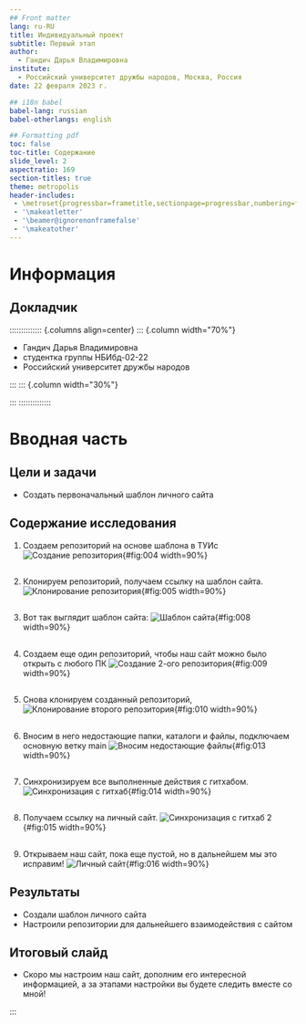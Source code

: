 ```yaml
---
## Front matter
lang: ru-RU
title: Индивидуальный проект
subtitle: Первый этап
author:
  - Гандич Дарья Владимировна
institute:
  - Российский университет дружбы народов, Москва, Россия
date: 22 февраля 2023 г.

## i18n babel
babel-lang: russian
babel-otherlangs: english

## Formatting pdf
toc: false
toc-title: Содержание
slide_level: 2
aspectratio: 169
section-titles: true
theme: metropolis
header-includes:
 - \metroset{progressbar=frametitle,sectionpage=progressbar,numbering=fraction}
 - '\makeatletter'
 - '\beamer@ignorenonframefalse'
 - '\makeatother'
---
```


# Информация

## Докладчик

:::::::::::::: {.columns align=center}
::: {.column width="70%"}

  * Гандич Дарья Владимировна
  * студентка группы НБИбд-02-22
  * Российский университет дружбы народов
  
:::
::: {.column width="30%"}


:::
::::::::::::::

# Вводная часть

## Цели и задачи

- Создать первоначальный шаблон личного сайта


## Содержание исследования

1. Создаем репозиторий на основе шаблона в ТУИс
![Создание репозитория](image/4.png){#fig:004 width=90%}

##

2. Клонируем репозиторий, получаем ссылку на шаблон сайта.
![Клонирование репозитория](image/5.png){#fig:005 width=90%}

##

3. Вот так выглядит шаблон сайта:
![Шаблон сайта](image/8.png){#fig:008 width=90%}

##

4. Создаем еще один репозиторий, чтобы наш сайт можно было открыть с любого ПК
![Создание 2-ого репозитория](image/9.png){#fig:009 width=90%}

##

5. Снова клонируем созданный репозиторий, 
![Клонирование второго репозитория](image/10.png){#fig:010 width=90%}

##

6. Вносим в него недостающие папки, каталоги и файлы, подключаем основную ветку main
![Вносим недостающие файлы](image/13.png){#fig:013 width=90%}

##

7. Синхронизируем все выполненные действия с гитхабом.
![Синхронизация с гитхаб](image/14.png){#fig:014 width=90%}

##

8. Получаем ссылку на личный сайт.
![Синхронизация с гитхаб 2](image/15.png){#fig:015 width=90%}

##

9. Открываем наш сайт, пока еще пустой, но в дальнейшем мы это исправим!
![Личный сайт](image/16.png){#fig:016 width=90%}

## Результаты

- Создали шаблон личного сайта
- Настроили репозитории для дальнейшего взаимодействия с сайтом

## Итоговый слайд

- Скоро мы настроим наш сайт, дополним его интересной информацией, а за этапами настройки вы будете следить вместе со мной!

:::


